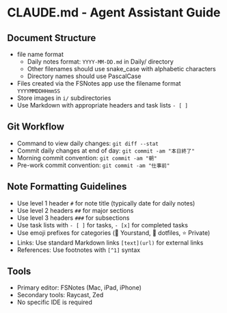 # CLAUDE.md - Agent Assistant Guide

## Document Structure

- file name format
  - Daily notes format: `YYYY-MM-DD.md` in Daily/ directory
  - Other filenames should use snake_case with alphabetic characters
  - Directory names should use PascalCase
- Files created via the FSNotes app use the filename format `YYYYMMDDHHmmSS`
- Store images in `i/` subdirectories
- Use Markdown with appropriate headers and task lists `- [ ]`

## Git Workflow

- Command to view daily changes: `git diff --stat`
- Commit daily changes at end of day: `git commit -am "本日終了"`
- Morning commit convention: `git commit -am "朝"`
- Pre-work commit convention: `git commit -am "仕事前"`

## Note Formatting Guidelines

- Use level 1 header `#` for note title (typically date for daily notes)
- Use level 2 headers `##` for major sections
- Use level 3 headers `###` for subsections
- Use task lists with `- [ ]` for tasks, `- [x]` for completed tasks
- Use emoji prefixes for categories (🔵 Yourstand, 🔴 dotfiles, ⭐️ Private)
- Links: Use standard Markdown links `[text](url)` for external links
- References: Use footnotes with `[^1]` syntax

## Tools

- Primary editor: FSNotes (Mac, iPad, iPhone)
- Secondary tools: Raycast, Zed
- No specific IDE is required
